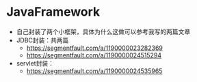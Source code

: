 # JavaFramework
- 自己封装了两个小框架，具体为什么这做可以参考我写的两篇文章
- JDBC封装：共两篇
  - https://segmentfault.com/a/1190000023282369
  - https://segmentfault.com/a/1190000024515294
- servlet封装：
  - https://segmentfault.com/a/1190000024535965
